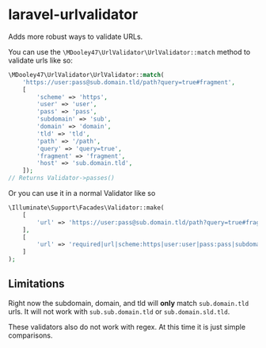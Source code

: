 # laravel-urlvalidator

Adds more robust ways to validate URLs.

You can use the `\MDooley47\UrlValidator\UrlValidator::match` method to validate urls like so:
```php
\MDooley47\UrlValidator\UrlValidator::match(
    'https://user:pass@sub.domain.tld/path?query=true#fragment',
    [
        'scheme' => 'https',
        'user' => 'user',
        'pass' => 'pass',
        'subdomain' => 'sub',
        'domain' => 'domain',
        'tld' => 'tld',
        'path' => '/path',
        'query' => 'query=true',
        'fragment' => 'fragment',
        'host' => 'sub.domain.tld',
    ]);
// Returns Validator->passes()
```

Or you can use it in a normal Validator like so
```php
\Illuminate\Support\Facades\Validator::make(
    [
        'url' => 'https://user:pass@sub.domain.tld/path?query=true#fragment'
    ],
    [
        'url' => 'required|url|scheme:https|user:user|pass:pass|subdomain:sub|domain:domain|tld:tld|path:path|query:query=true|fragment:fragment|host:sub.domain.tld',
    ]
);
```

## Limitations
Right now the subdomain, domain, and tld will **only** match `sub.domain.tld` urls. It will not work with `sub.sub.domain.tld` or `sub.domain.sld.tld`.

These validators also do not work with regex. At this time it is just simple comparisons.
